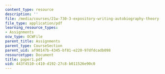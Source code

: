 ```yaml
---
content_type: resource
description: ''
file: /media/courses/21w-730-3-expository-writing-autobiography-theory-and-practice-spring-2001/443f4510c410d19227c8b011526e90c0_paper1.pdf
file_type: application/pdf
learning_resource_types:
- Assignments
ocw_type: OCWFile
parent_title: Assignments
parent_type: CourseSection
parent_uid: af90147b-4345-bf81-e220-97dfdcadb098
resourcetype: Document
title: paper1.pdf
uid: 443f4510-c410-d192-27c8-b011526e90c0
---
```

